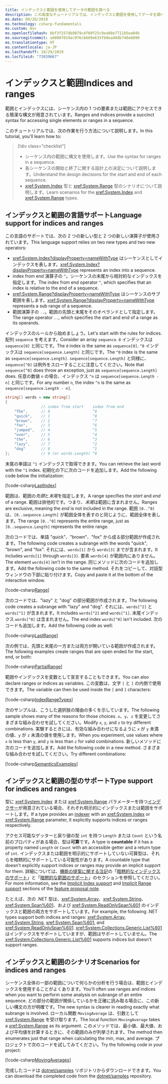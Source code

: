 ```yaml
---
title: インデックスと範囲を使用してデータの範囲を調べる
description: この高度なチュートリアルでは、インデックスと範囲を使用してデータを調べ、シーケンシャル データ セットのスライスを調べる方法について説明します。
ms.date: 09/20/2019
ms.technology: csharp-fundamentals
ms.custom: mvc
ms.openlocfilehash: bbf3f257db9079c4f69f25c9ea08e7711b5ea04b
ms.sourcegitcommit: ad800f019ac976cb669e635fb0ea49db740e6890
ms.translationtype: HT
ms.contentlocale: ja-JP
ms.lasthandoff: 10/29/2019
ms.locfileid: "73039667"
---
```

# <a name="indices-and-ranges"></a><span data-ttu-id="fe203-103">インデックスと範囲</span><span class="sxs-lookup"><span data-stu-id="fe203-103">Indices and ranges</span></span>

<span data-ttu-id="fe203-104">範囲とインデックスには、シーケンス内の 1 つの要素または範囲にアクセスできる簡潔な構文が用意されています。</span><span class="sxs-lookup"><span data-stu-id="fe203-104">Ranges and indices provide a succinct syntax for accessing single elements or ranges in a sequence.</span></span>

<span data-ttu-id="fe203-105">このチュートリアルでは、次の作業を行う方法について説明します。</span><span class="sxs-lookup"><span data-stu-id="fe203-105">In this tutorial, you'll learn how to:</span></span>

> [!div class="checklist"]
>
> - <span data-ttu-id="fe203-106">シーケンス内の範囲に構文を使用します。</span><span class="sxs-lookup"><span data-stu-id="fe203-106">Use the syntax for ranges in a sequence.</span></span>
> - <span data-ttu-id="fe203-107">各シーケンスの開始と終了に関する設計上の決定について説明します。</span><span class="sxs-lookup"><span data-stu-id="fe203-107">Understand the design decisions for the start and end of each sequence.</span></span>
> - <span data-ttu-id="fe203-108"><xref:System.Index> 型と <xref:System.Range> 型のシナリオについて説明します。</span><span class="sxs-lookup"><span data-stu-id="fe203-108">Learn scenarios for the <xref:System.Index> and <xref:System.Range> types.</span></span>

## <a name="language-support-for-indices-and-ranges"></a><span data-ttu-id="fe203-109">インデックスと範囲の言語サポート</span><span class="sxs-lookup"><span data-stu-id="fe203-109">Language support for indices and ranges</span></span>

<span data-ttu-id="fe203-110">この言語のサポートでは、次の 2 つの新しい型と 2 つの新しい演算子が使用されています。</span><span class="sxs-lookup"><span data-stu-id="fe203-110">This language support relies on two new types and two new operators:</span></span>

- <span data-ttu-id="fe203-111"><xref:System.Index?displayProperty=nameWithType> はシーケンスとしてインデックスを表します。</span><span class="sxs-lookup"><span data-stu-id="fe203-111"><xref:System.Index?displayProperty=nameWithType> represents an index into a sequence.</span></span>
- <span data-ttu-id="fe203-112">index from end 演算子の `^`。シーケンスの末尾から相対的なインデックスを指定します。</span><span class="sxs-lookup"><span data-stu-id="fe203-112">The index from end operator `^`, which specifies that an index is relative to the end of a sequence.</span></span>
- <span data-ttu-id="fe203-113"><xref:System.Range?displayProperty=nameWithType> はシーケンスのサブ範囲を表します。</span><span class="sxs-lookup"><span data-stu-id="fe203-113"><xref:System.Range?displayProperty=nameWithType> represents a sub range of a sequence.</span></span>
- <span data-ttu-id="fe203-114">範囲演算子の `..`。範囲の先頭と末尾をそのオペランドとして指定します。</span><span class="sxs-lookup"><span data-stu-id="fe203-114">The range operator `..`, which specifies the start and end of a range as its operands.</span></span>

<span data-ttu-id="fe203-115">インデックスのルールから始めましょう。</span><span class="sxs-lookup"><span data-stu-id="fe203-115">Let's start with the rules for indices.</span></span> <span data-ttu-id="fe203-116">配列 `sequence` を考えます。</span><span class="sxs-lookup"><span data-stu-id="fe203-116">Consider an array `sequence`.</span></span> <span data-ttu-id="fe203-117">`0` インデックスは `sequence[0]` と同じです。</span><span class="sxs-lookup"><span data-stu-id="fe203-117">The `0` index is the same as `sequence[0]`.</span></span> <span data-ttu-id="fe203-118">`^0` インデックスは `sequence[sequence.Length]` と同じです。</span><span class="sxs-lookup"><span data-stu-id="fe203-118">The `^0` index is the same as `sequence[sequence.Length]`.</span></span> <span data-ttu-id="fe203-119">`sequence[sequence.Length]` と同様に、`sequence[^0]` は例外をスローすることに注意してください。</span><span class="sxs-lookup"><span data-stu-id="fe203-119">Note that `sequence[^0]` does throw an exception, just as `sequence[sequence.Length]` does.</span></span> <span data-ttu-id="fe203-120">任意の数値 `n` の場合、インデックス `^n` は `sequence[sequence.Length - n]` と同じです。</span><span class="sxs-lookup"><span data-stu-id="fe203-120">For any number `n`, the index `^n` is the same as `sequence[sequence.Length - n]`.</span></span>

```csharp
string[] words = new string[]
{
                // index from start    index from end
    "The",      // 0                   ^9
    "quick",    // 1                   ^8
    "brown",    // 2                   ^7
    "fox",      // 3                   ^6
    "jumped",   // 4                   ^5
    "over",     // 5                   ^4
    "the",      // 6                   ^3
    "lazy",     // 7                   ^2
    "dog"       // 8                   ^1
};              // 9 (or words.Length) ^0
```

<span data-ttu-id="fe203-121">末尾の単語は `^1` インデックスで取得できます。</span><span class="sxs-lookup"><span data-stu-id="fe203-121">You can retrieve the last word with the `^1` index.</span></span> <span data-ttu-id="fe203-122">初期化の下に次のコードを追加します。</span><span class="sxs-lookup"><span data-stu-id="fe203-122">Add the following code below the initialization:</span></span>

[!code-csharp[LastIndex](~/samples/csharp/tutorials/RangesIndexes/IndicesAndRanges.cs#IndicesAndRanges_LastIndex)]

<span data-ttu-id="fe203-123">範囲は、範囲の*先頭*と*末尾*を指定します。</span><span class="sxs-lookup"><span data-stu-id="fe203-123">A range specifies the *start* and *end* of a range.</span></span> <span data-ttu-id="fe203-124">範囲は排他的です。つまり、*末尾*は範囲に含まれません。</span><span class="sxs-lookup"><span data-stu-id="fe203-124">Ranges are exclusive, meaning the *end* is not included in the range.</span></span> <span data-ttu-id="fe203-125">範囲 `[0..^0]` は、`[0..sequence.Length]` が範囲全体を表すのと同じように、範囲全体を表します。</span><span class="sxs-lookup"><span data-stu-id="fe203-125">The range `[0..^0]` represents the entire range, just as `[0..sequence.Length]` represents the entire range.</span></span> 

<span data-ttu-id="fe203-126">次のコードでは、単語 "quick"、"brown"、"fox" から成る部分範囲が作成されます。</span><span class="sxs-lookup"><span data-stu-id="fe203-126">The following code creates a subrange with the words "quick", "brown", and "fox".</span></span> <span data-ttu-id="fe203-127">それには、`words[1]` から `words[3]` までが含まれます。</span><span class="sxs-lookup"><span data-stu-id="fe203-127">It includes `words[1]` through `words[3]`.</span></span> <span data-ttu-id="fe203-128">要素 `words[4]` が範囲内にありません。</span><span class="sxs-lookup"><span data-stu-id="fe203-128">The element `words[4]` isn't in the range.</span></span> <span data-ttu-id="fe203-129">同じメソッドに次のコードを追加します。</span><span class="sxs-lookup"><span data-stu-id="fe203-129">Add the following code to the same method.</span></span> <span data-ttu-id="fe203-130">それをコピーして、対話型ウィンドウの下部に貼り付けます。</span><span class="sxs-lookup"><span data-stu-id="fe203-130">Copy and paste it at the bottom of the interactive window.</span></span>

[!code-csharp[Range](~/samples/csharp/tutorials/RangesIndexes/IndicesAndRanges.cs#IndicesAndRanges_Range)]

<span data-ttu-id="fe203-131">次のコードでは、"lazy" と "dog" の部分範囲が作成されます。</span><span class="sxs-lookup"><span data-stu-id="fe203-131">The following code creates a subrange with "lazy" and "dog".</span></span> <span data-ttu-id="fe203-132">それには、`words[^2]` と `words[^1]` が含まれます。</span><span class="sxs-lookup"><span data-stu-id="fe203-132">It includes `words[^2]` and `words[^1]`.</span></span> <span data-ttu-id="fe203-133">末尾インデックス `words[^0]` は含まれません。</span><span class="sxs-lookup"><span data-stu-id="fe203-133">The end index `words[^0]` isn't included.</span></span> <span data-ttu-id="fe203-134">次のコードも追加します。</span><span class="sxs-lookup"><span data-stu-id="fe203-134">Add the following code as well:</span></span>

[!code-csharp[LastRange](~/samples/csharp/tutorials/RangesIndexes/IndicesAndRanges.cs#IndicesAndRanges_LastRange)]

<span data-ttu-id="fe203-135">次の例では、先頭と末尾の一方または両方が開いている範囲が作成されます。</span><span class="sxs-lookup"><span data-stu-id="fe203-135">The following examples create ranges that are open ended for the start, end, or both:</span></span>

[!code-csharp[PartialRange](~/samples/csharp/tutorials/RangesIndexes/IndicesAndRanges.cs#IndicesAndRanges_PartialRanges)]

<span data-ttu-id="fe203-136">範囲やインデックスを変数として宣言することもできます。</span><span class="sxs-lookup"><span data-stu-id="fe203-136">You can also declare ranges or indices as variables.</span></span> <span data-ttu-id="fe203-137">この変数は、文字 `[` と `]` の内側で使用できます。</span><span class="sxs-lookup"><span data-stu-id="fe203-137">The variable can then be used inside the `[` and `]` characters:</span></span>

[!code-csharp[IndexRangeTypes](~/samples/csharp/tutorials/RangesIndexes/IndicesAndRanges.cs#IndicesAndRanges_RangeIndexTypes)]

<span data-ttu-id="fe203-138">次のサンプルは、こうした選択肢の理由の多くを示しています。</span><span class="sxs-lookup"><span data-stu-id="fe203-138">The following sample shows many of the reasons for those choices.</span></span> <span data-ttu-id="fe203-139">`x`、`y`、`z` を変更してさまざまな組み合わせを試してください。</span><span class="sxs-lookup"><span data-stu-id="fe203-139">Modify `x`, `y`, and `z` to try different combinations.</span></span> <span data-ttu-id="fe203-140">実験するときには、有効な組み合わせになるように `x` が `y` 未満の値、`y` が `z` 未満の値を使用します。</span><span class="sxs-lookup"><span data-stu-id="fe203-140">When you experiment, use values where `x` is less than `y`, and `y` is less than `z` for valid combinations.</span></span> <span data-ttu-id="fe203-141">新しいメソッドに次のコードを追加します。</span><span class="sxs-lookup"><span data-stu-id="fe203-141">Add the following code in a new method.</span></span> <span data-ttu-id="fe203-142">さまざまな組み合わせを試してください。</span><span class="sxs-lookup"><span data-stu-id="fe203-142">Try different combinations:</span></span>

[!code-csharp[SemanticsExamples](~/samples/csharp/tutorials/RangesIndexes/IndicesAndRanges.cs#IndicesAndRanges_Semantics)]

## <a name="type-support-for-indices-and-ranges"></a><span data-ttu-id="fe203-143">インデックスと範囲の型のサポート</span><span class="sxs-lookup"><span data-stu-id="fe203-143">Type support for indices and ranges</span></span>

<span data-ttu-id="fe203-144">型に <xref:System.Index> または <xref:System.Range> パラメーターを持つ[インデクサー](../programming-guide/indexers/index.md)が用意されている場合、それぞれ明示的にインデックスまたは範囲をサポートします。</span><span class="sxs-lookup"><span data-stu-id="fe203-144">If a type provides an [indexer](../programming-guide/indexers/index.md) with an <xref:System.Index> or <xref:System.Range> parameter, it explicitly supports indices or ranges respectively.</span></span>

<span data-ttu-id="fe203-145">アクセス可能なゲッターと戻り値の型 `int` を持つ `Length` または `Count` という名前のプロパティがある場合、型は**可算**です。</span><span class="sxs-lookup"><span data-stu-id="fe203-145">A type is **countable** if it has a property named `Length` or `Count` with an accessible getter and a return type of `int`.</span></span> <span data-ttu-id="fe203-146">インデックスまたは範囲を明示的にサポートしていない可算型は、それらを暗黙的にサポートしている可能性があります。</span><span class="sxs-lookup"><span data-stu-id="fe203-146">A countable type that doesn't explicitly support indices or ranges may provide an implicit support for them.</span></span> <span data-ttu-id="fe203-147">詳細については、[機能の提案に関する注記](~/_csharplang/proposals/csharp-8.0/ranges.md)の「[暗黙的なインデックスのサポート](~/_csharplang/proposals/csharp-8.0/ranges.md#implicit-index-support)」と「[暗黙的な範囲のサポート](~/_csharplang/proposals/csharp-8.0/ranges.md#implicit-range-support)」のセクションを参照してください。</span><span class="sxs-lookup"><span data-stu-id="fe203-147">For more information, see the [Implicit Index support](~/_csharplang/proposals/csharp-8.0/ranges.md#implicit-index-support) and [Implicit Range support](~/_csharplang/proposals/csharp-8.0/ranges.md#implicit-range-support) sections of the [feature proposal note](~/_csharplang/proposals/csharp-8.0/ranges.md).</span></span>

<span data-ttu-id="fe203-148">たとえば、次の .NET 型は、<xref:System.Array>、<xref:System.String>、<xref:System.Span%601>、および <xref:System.ReadOnlySpan%601> のインデックスと範囲の両方をサポートしています。</span><span class="sxs-lookup"><span data-stu-id="fe203-148">For example, the following .NET types support both indices and ranges: <xref:System.Array>, <xref:System.String>, <xref:System.Span%601>, and <xref:System.ReadOnlySpan%601>.</span></span> <span data-ttu-id="fe203-149"><xref:System.Collections.Generic.List%601> はインデックスをサポートしていますが、範囲はサポートしていません。</span><span class="sxs-lookup"><span data-stu-id="fe203-149">The <xref:System.Collections.Generic.List%601> supports indices but doesn't support ranges.</span></span>

## <a name="scenarios-for-indices-and-ranges"></a><span data-ttu-id="fe203-150">インデックスと範囲のシナリオ</span><span class="sxs-lookup"><span data-stu-id="fe203-150">Scenarios for indices and ranges</span></span>

<span data-ttu-id="fe203-151">シーケンス全体の一部の範囲について何らかの分析を行う場合は、範囲とインデックスを使用することがよくあります。</span><span class="sxs-lookup"><span data-stu-id="fe203-151">You'll often use ranges and indices when you want to perform some analysis on subrange of an entire sequence.</span></span> <span data-ttu-id="fe203-152">どの部分の範囲が関係しているかを正確に読み取る場合に、この新しい構文の方が明確です。</span><span class="sxs-lookup"><span data-stu-id="fe203-152">The new syntax is clearer in reading exactly what subrange is involved.</span></span> <span data-ttu-id="fe203-153">ローカル関数 `MovingAverage` は、引数として <xref:System.Range> を受け取ります。</span><span class="sxs-lookup"><span data-stu-id="fe203-153">The local function `MovingAverage` takes a <xref:System.Range> as its argument.</span></span> <span data-ttu-id="fe203-154">このメソッドでは、最小値、最大値、および平均値を計算するときに、その範囲のみが列挙されます。</span><span class="sxs-lookup"><span data-stu-id="fe203-154">The method then enumerates just that range when calculating the min, max, and average.</span></span> <span data-ttu-id="fe203-155">プロジェクトで次のコードを試してみてください。</span><span class="sxs-lookup"><span data-stu-id="fe203-155">Try the following code in your project:</span></span>

[!code-csharp[MovingAverages](~/samples/csharp/tutorials/RangesIndexes/IndicesAndRanges.cs#IndicesAndRanges_MovingAverage)]

<span data-ttu-id="fe203-156">完成したコードは [dotnet/samples](https://github.com/dotnet/samples/tree/master/csharp/tutorials/RangesIndexes) リポジトリからダウンロードできます。</span><span class="sxs-lookup"><span data-stu-id="fe203-156">You can download the completed code from the [dotnet/samples](https://github.com/dotnet/samples/tree/master/csharp/tutorials/RangesIndexes) repository.</span></span>
